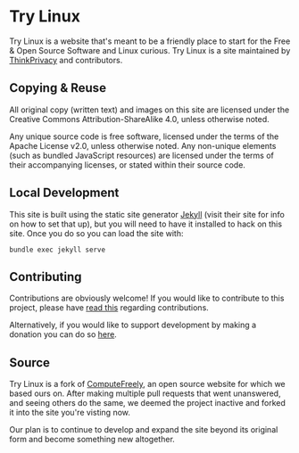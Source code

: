 # Try Linux

Try Linux is a website that's meant to be a friendly place to start for the Free & Open Source Software and Linux curious. Try Linux is a site maintained by [ThinkPrivacy](https://www.thinkprivacy.io) and contributors.

## Copying & Reuse

All original copy (written text) and images on this site are licensed under the Creative Commons Attribution-ShareAlike 4.0, unless otherwise noted.

Any unique source code is free software, licensed under the terms of the Apache License v2.0, unless otherwise noted. Any non-unique elements (such as bundled JavaScript resources) are licensed under the terms of their accompanying licenses, or stated within their source code.

## Local Development

This site is built using the static site generator [Jekyll](https://jekyllrb.com/) (visit their site for info on how to set that up), but you will need to have it installed to hack on this site. Once you do so you can load the site with:

	bundle exec jekyll serve

## Contributing

Contributions are obviously welcome! If you would like to contribute to this project, please have [read this](/CONTRIBUTING.md) regarding contributions.

Alternatively, if you would like to support development by making a donation you can do so [here](https://www.thinkprivacy.io/donate.html).

## Source

Try Linux is a fork of [ComputeFreely](https://computefreely.org/), an open source website for which we based ours on. After making multiple pull requests that went unanswered, and seeing others do the same, we deemed the project inactive and forked it into the site you're visting now. 

Our plan is to continue to develop and expand the site beyond its original form and become something new altogether.